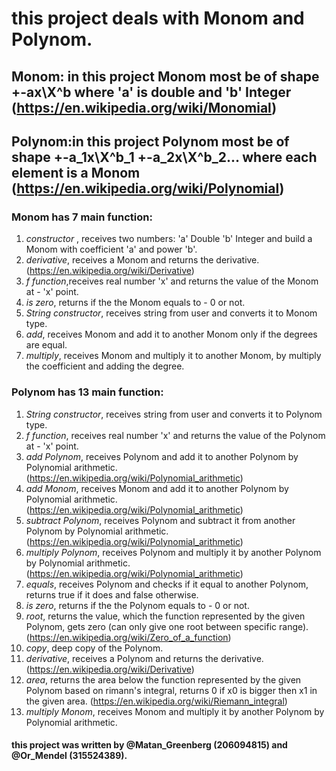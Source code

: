 # this project deals with Monom and Polynom.

## Monom: in this project Monom most be of shape +-ax\X^b where 'a' is double and 'b' Integer (https://en.wikipedia.org/wiki/Monomial)

## Polynom:in this project Polynom most be of shape +-a_1x\X^b_1 +-a_2x\X^b_2... where each element is a Monom (https://en.wikipedia.org/wiki/Polynomial)

### Monom has 7 main function:
1) *constructor* , receives two numbers: 'a' Double 'b' Integer and build a Monom with coefficient 'a' and power 'b'.
2) *derivative*, receives a Monom and returns the derivative. (https://en.wikipedia.org/wiki/Derivative)
3) *f function*,receives real number 'x' and returns the value of the Monom at - 'x' point.
4) *is zero*, returns if the the Monom equals to - 0 or not.
5) *String constructor*, receives string from user and converts it to Monom type.
6) *add*, receives Monom and add it to another Monom only if the degrees are equal.
7) *multiply*, receives Monom and multiply it to another Monom, by multiply the coefficient and adding the degree.

### Polynom has 13 main function:
1) *String constructor*, receives string from user and converts it to Polynom type.
2) *f function*, receives real number 'x' and returns the value of the Polynom at - 'x' point.
3) *add Polynom*, receives Polynom and add it to another Polynom by Polynomial arithmetic. (https://en.wikipedia.org/wiki/Polynomial_arithmetic)
4) *add Monom*, receives Monom and add it to another Polynom by Polynomial arithmetic. (https://en.wikipedia.org/wiki/Polynomial_arithmetic)
5) *subtract Polynom*, receives Polynom and subtract it from another Polynom by Polynomial arithmetic. (https://en.wikipedia.org/wiki/Polynomial_arithmetic)
6) *multiply Polynom*, receives Polynom and multiply it by another Polynom by Polynomial arithmetic. (https://en.wikipedia.org/wiki/Polynomial_arithmetic)
7) *equals*, receives Polynom and checks if it equal to another Polynom, returns true if it does and false otherwise.
8) *is zero*, returns if the the Polynom equals to - 0 or not.
9) *root*, returns the value, which the function represented by the given Polynom, gets zero (can only give one root between
specific range). (https://en.wikipedia.org/wiki/Zero_of_a_function)
10) *copy*, deep copy of the Polynom.
11) *derivative*, receives a Polynom and returns the derivative. (https://en.wikipedia.org/wiki/Derivative)
12) *area*, returns the area below the function represented by the given Polynom based on rimann's integral, returns 0 if x0
is bigger then x1 in the given area. (https://en.wikipedia.org/wiki/Riemann_integral)
13) *multiply Monom*, receives Monom and multiply it by another Polynom by Polynomial arithmetic.

#### this project was written by @Matan_Greenberg (206094815) and @Or_Mendel (315524389).

